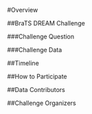 #Overview

##BraTS DREAM Challenge

###Challenge Question

###Challenge Data

##Timeline

##How to Participate

##Data Contributors

##Challenge Organizers